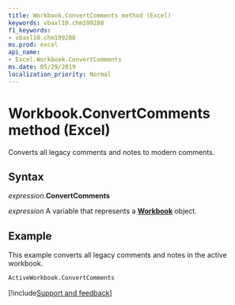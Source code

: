 ```yaml
---
title: Workbook.ConvertComments method (Excel)
keywords: vbaxl10.chm199288
f1_keywords:
- vbaxl10.chm199288
ms.prod: excel
api_name:
- Excel.Workbook.ConvertComments
ms.date: 05/29/2019
localization_priority: Normal
---
```



# Workbook.ConvertComments method (Excel)

Converts all legacy comments and notes to modern comments.


## Syntax

_expression_.**ConvertComments**

_expression_ A variable that represents a **[Workbook](Excel.Workbook.md)** object.


## Example

This example converts all legacy comments and notes in the active workbook.

```vb
ActiveWorkbook.ConvertComments
```



[!include[Support and feedback](~/includes/feedback-boilerplate.md)]
